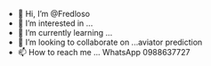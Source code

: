 - 👋 Hi, I’m @Fredloso
- 👀 I’m interested in ...
- 🌱 I’m currently learning ...
- 💞️ I’m looking to collaborate on ...aviator prediction
- 📫 How to reach me ...
WhatsApp 0988637727
<!---
Fredloso/Fredloso is a ✨ special ✨ repository because its `README.md` (this file) appears on your GitHub profile.
You can click the Preview link to take a look at your changes.
--->
